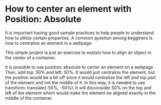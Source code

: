 # How to center an element with Position: Absolute

It is important having good sample practices to help people to understand how to utilize certain properties. A common question among begginers is how to centralize an element in a webpage. 

This simple project is just an exercise to explain how to align an object in the center of a container.

It is possible to use position: absolute to center an element on a webpage . Then, add top: 50% and left: 50%. It would just centralize the element, but the position would be a bit off since it would centralize the left and top part of the element and not the middle of it. In this way, it is needed to use transform: translate(-50%, -50%). It will disconsider 50% on the top and left of the element which would make the element be aligned exactly in the middle of the container.

